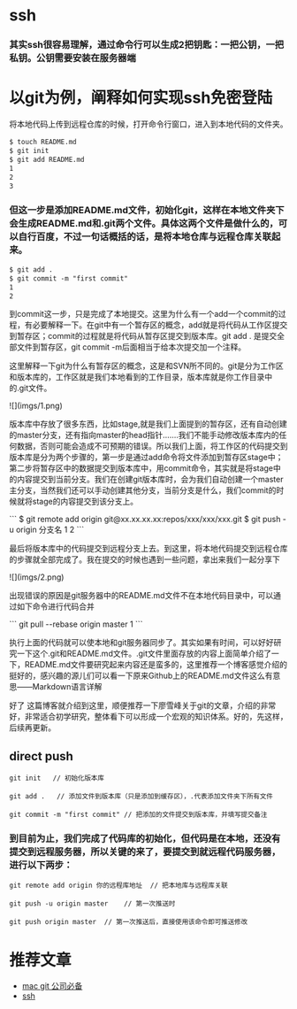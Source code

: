 # ssh

### 其实ssh很容易理解，通过命令行可以生成2把钥匙：一把公钥，一把私钥。公钥需要安装在服务器端

# 以git为例，阐释如何实现ssh免密登陆
将本地代码上传到远程仓库的时候，打开命令行窗口，进入到本地代码的文件夹。
```
$ touch README.md
$ git init
$ git add README.md
1
2
3
```
### 但这一步是添加README.md文件，初始化git，这样在本地文件夹下会生成README.md和.git两个文件。具体这两个文件是做什么的，可以自行百度，不过一句话概括的话，是将本地仓库与远程仓库关联起来。
```
$ git add .
$ git commit -m "first commit"
1
2
```
<p>到commit这一步，只是完成了本地提交。这里为什么有一个add一个commit的过程，有必要解释一下。在git中有一个暂存区的概念，add就是将代码从工作区提交到暂存区；commit的过程就是将代码从暂存区提交到版本库。git add . 是提交全部文件到暂存区，git commit -m后面相当于给本次提交加一个注释。</p> 
<p>这里解释一下git为什么有暂存区的概念，这是和SVN所不同的。git是分为工作区和版本库的，工作区就是我们本地看到的工作目录，版本库就是你工作目录中的.git文件。</p>
![](imgs/1.png)
<p>版本库中存放了很多东西，比如stage,就是我们上面提到的暂存区，还有自动创建的master分支，还有指向master的head指针…….我们不能手动修改版本库内的任何数据，否则可能会造成不可预期的错误。所以我们上面，将工作区的代码提交到版本库是分为两个步骤的，第一步是通过add命令将文件添加到暂存区stage中；第二步将暂存区中的数据提交到版本库中，用commit命令，其实就是将stage中的内容提交到当前分支。我们在创建git版本库时，会为我们自动创建一个master主分支，当然我们还可以手动创建其他分支，当前分支是什么，我们commit的时候就将stage的内容提交到该分支上。</p>
```
$ git remote add origin git@xx.xx.xx.xx:repos/xxx/xxx/xxx.git
$ git push -u origin 分支名
1
2
```
<p>最后将版本库中的代码提交到远程分支上去。到这里，将本地代码提交到远程仓库的步骤就全部完成了。我在提交的时候也遇到一些问题，拿出来我们一起分享下 </p>
![](imgs/2.png)
<p>出现错误的原因是git服务器中的README.md文件不在本地代码目录中，可以通过如下命令进行代码合并</p>
```
git pull --rebase origin master
1
```
<p>执行上面的代码就可以使本地和git服务器同步了。其实如果有时间，可以好好研究一下这个.git和README.md文件。.git文件里面存放的内容上面简单介绍了一下，README.md文件要研究起来内容还是蛮多的，这里推荐一个博客感觉介绍的挺好的，感兴趣的源儿们可以看一下原来Github上的README.md文件这么有意思——Markdown语言详解 </p>
<p>好了 这篇博客就介绍到这里，顺便推荐一下廖雪峰关于git的文章，介绍的非常好，非常适合初学研究，整体看下可以形成一个宏观的知识体系。好的，先这样，后续再更新。</p>

## direct push
```
git init   // 初始化版本库

git add .   // 添加文件到版本库（只是添加到缓存区），.代表添加文件夹下所有文件 

git commit -m "first commit" // 把添加的文件提交到版本库，并填写提交备注
```
### 到目前为止，我们完成了代码库的初始化，但代码是在本地，还没有提交到远程服务器，所以关键的来了，要提交到就远程代码服务器，进行以下两步：
```
git remote add origin 你的远程库地址  // 把本地库与远程库关联

git push -u origin master    // 第一次推送时

git push origin master  // 第一次推送后，直接使用该命令即可推送修改

```
# 推荐文章
- [mac git 公司必备](http://www.jianshu.com/p/f848cf9c0b39)
- [ssh](https://www.cnblogs.com/Mrs-cc/p/4699611.html)
